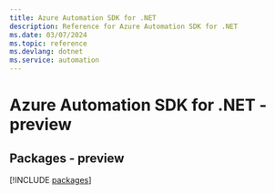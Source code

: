 ```yaml
---
title: Azure Automation SDK for .NET
description: Reference for Azure Automation SDK for .NET
ms.date: 03/07/2024
ms.topic: reference
ms.devlang: dotnet
ms.service: automation
---
```

# Azure Automation SDK for .NET - preview
## Packages - preview
[!INCLUDE [packages](automation-index.md)]